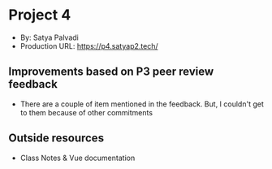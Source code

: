 # Project 4
+ By: Satya Palvadi
+ Production URL: https://p4.satyap2.tech/

## Improvements based on P3 peer review feedback
* There are a couple of item mentioned in the feedback. But, I couldn't get to them because of other commitments

## Outside resources
* Class Notes & Vue documentation
